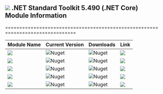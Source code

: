 ## <img src="https://github.com/Wagnerp/Krypton-NET-Version-Dashboard/blob/master/Assets/Icons/PNG/Square%20Design%2064%20x%2064%20New%20Green.png" /> .NET Standard Toolkit 5.490 (.NET Core) Module Information

===============================================================================

| Module Name | Current Version | Downloads | Link |
|---|---|---|---|
| <img src="https://img.shields.io/badge/Module-Core-orange.svg" /> | ![Nuget](https://img.shields.io/nuget/v/Krypton.Toolkit) | ![Nuget](https://img.shields.io/nuget/dt/Krypton.Toolkit?color=brightgreen) |  <a href="https://www.nuget.org/packages/Krypton.Toolkit/"><img src="https://img.shields.io/badge/Download-Link-9cf.svg" /></a> |
| <img src="https://img.shields.io/badge/Module-Docking-orange.svg" /> | ![Nuget](https://img.shields.io/nuget/v/Krypton.Docking) | ![Nuget](https://img.shields.io/nuget/dt/Krypton.Docking?color=brightgreen) |  <a href="https://www.nuget.org/packages/Krypton.Docking/"><img src="https://img.shields.io/badge/Download-Link-9cf.svg" /></a> |
| <img src="https://img.shields.io/badge/Module-Navigator-orange.svg" /> | ![Nuget](https://img.shields.io/nuget/v/Krypton.Navigator) | ![Nuget](https://img.shields.io/nuget/dt/Krypton.Navigator?color=brightgreen) |  <a href="https://www.nuget.org/packages/Krypton.Navigator/"><img src="https://img.shields.io/badge/Download-Link-9cf.svg" /></a> |
| <img src="https://img.shields.io/badge/Module-Ribbon-orange.svg" /> | ![Nuget](https://img.shields.io/nuget/v/Krypton.Ribbon) | ![Nuget](https://img.shields.io/nuget/dt/Krypton.Ribbon?color=brightgreen) |  <a href="https://www.nuget.org/packages/Krypton.Ribbon/"><img src="https://img.shields.io/badge/Download-Link-9cf.svg" /></a> |
| <img src="https://img.shields.io/badge/Module-Workspace-orange.svg" /> | ![Nuget](https://img.shields.io/nuget/v/Krypton.Workspace) | ![Nuget](https://img.shields.io/nuget/dt/Krypton.Workspace?color=brightgreen) |  <a href="https://www.nuget.org/packages/Krypton.Workspace/"><img src="https://img.shields.io/badge/Download-Link-9cf.svg" /></a> |